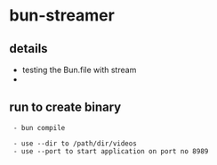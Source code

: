 # bun-streamer



## details 
 - testing the Bun.file with stream 
 - 



## run to create binary

``` - bun install
 - bun compile
   
 - use --dir to /path/dir/videos
 - use --port to start application on port no 8989
  
```
